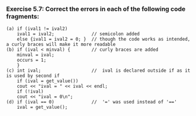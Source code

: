### Exercise 5.7: Correct the errors in each of the following code fragments:
    (a) if (ival1 != ival2)
        ival1 = ival2;              // semicolon added
        else {ival1 = ival2 = 0; }  // though the code works as intended, a curly braces will make it more readable
    (b) if (ival < minval) {        // curly braces are added 
        minval = ival;  
        occurs = 1;
        }
    (c) int ival;                   //  ival is declared outside if as it is used by second if
        if (ival = get_value())         
        cout << "ival = " << ival << endl;
        if (!ival)
        cout << "ival = 0\n";
    (d) if (ival == 0)              //  '=' was used instead of '=='     
        ival = get_value();